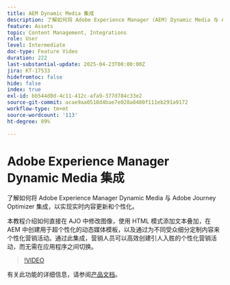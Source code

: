 ```yaml
---
title: AEM Dynamic Media 集成
description: 了解如何将 Adobe Experience Manager (AEM) Dynamic Media 与 Adobe Journey Optimizer (AJO) 集成，以实现实时内容更新和个性化。
feature: Assets
topic: Content Management, Integrations
role: User
level: Intermediate
doc-type: Feature Video
duration: 222
last-substantial-update: 2025-04-23T00:00:00Z
jira: KT-17533
hidefromtoc: false
hide: false
index: true
exl-id: bb544d0d-4c11-412c-afa9-377d784c33e2
source-git-commit: acae9aa0518d4bae7e028a8480f111eb291a9172
workflow-type: tm+mt
source-wordcount: '113'
ht-degree: 89%

---
```


# Adobe Experience Manager Dynamic Media 集成

了解如何将 Adobe Experience Manager Dynamic Media 与 Adobe Journey Optimizer 集成，以实现实时内容更新和个性化。

本教程介绍如何直接在 AJO 中修改图像，使用 HTML 模式添加文本叠加，在 AEM 中创建用于超个性化的动态媒体模板，以及通过为不同受众细分定制内容来个性化营销活动。通过此集成，营销人员可以高效创建引人入胜的个性化营销活动，而无需在应用程序之间切换。

>[!VIDEO](https://video.tv.adobe.com/v/3463792/?learn=on&enablevpops&captions=chi_hans)

有关此功能的详细信息，请参阅[产品文档](https://experienceleague.adobe.com/zh-hans/docs/journey-optimizer/using/content-management/combine/aem-dynamic)。
